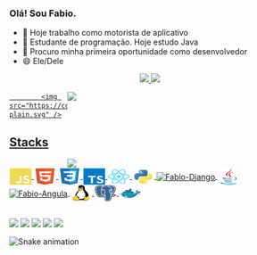 ### Olá! Sou Fabio.

- 🔭 Hoje trabalho como motorista de aplicativo
- 🌱 Estudante de programação. Hoje estudo Java
- 🤔 Procuro minha primeira oportunidade como desenvolvedor
- 😄 Ele/Dele

<div align="center">
  <a href="https://github.com/Brutos212">
  <img height="180em" src="https://github-readme-stats.vercel.app/api?username=Brutos212&show_icons=true&theme=dracula&include_all_commits=true&count_private=true"/>
  <img height="180em" src="https://github-readme-stats.vercel.app/api/top-langs/?username=Brutos212&layout=compact&langs_count=7&theme=dracula"/>
  
  
</div>

<img align="right" src="fcf7fd0c619bb87706533079240915f3.gif" width="400px">

           
            <img src="https://cdn.jsdelivr.net/gh/devicons/devicon/icons/django/django-plain.svg" />
                    


## Stacks

<img align="right" src="fcf7fd0c619bb87706533079240915f3.gif" width="400px">

<div style="display: inline_block"><br>
  <img align="center" alt="Fabio-Js" height="30" width="40" src="https://raw.githubusercontent.com/devicons/devicon/master/icons/javascript/javascript-plain.svg">
  <img align="center" alt="Fabio-HTML" height="30" width="40" src="https://raw.githubusercontent.com/devicons/devicon/master/icons/html5/html5-original.svg">
   <img align="center" alt="Fabio-CSS" height="30" width="40" src="https://raw.githubusercontent.com/devicons/devicon/master/icons/css3/css3-original.svg">  
  <img align="center" alt="Fabio-Ts" height="30" width="40" src="https://raw.githubusercontent.com/devicons/devicon/master/icons/typescript/typescript-plain.svg">
  <img align="center" alt="Fabio-React" height="30" width="40" src="https://raw.githubusercontent.com/devicons/devicon/master/icons/react/react-original.svg"> 
  <img align="center" alt="Fabio-Python" height="30" width="40" src="https://raw.githubusercontent.com/devicons/devicon/master/icons/python/python-original.svg">
   <img align="center" alt="Fabio-Django" height="30" width="40" src="https://cdn.jsdelivr.net/gh/devicons/devicon/icons/django/django-plain.svg"> 
  <img align="center" alt="Fabio-Java" height="30" width="40" src="https://raw.githubusercontent.com/devicons/devicon/master/icons/java/java-original.svg">
  <img align="center" alt="Fabio-Angula" height="30" width="40" src="https://cdn.jsdelivr.net/gh/devicons/devicon/icons/angularjs/angularjs-original.svg">
    <img align="center" alt="Fabio-Linux" height="30" width="40" src="https://raw.githubusercontent.com/devicons/devicon/master/icons/linux/linux-original.svg">
  <img align="center"alt="FabioPostgresql"height="30"width="40"src="https://raw.githubusercontent.com/devicons/devicon/master/icons/postgresql/postgresql-original.svg">
      <img align="center" alt="Fabio-Docker" height="30" width="40" src="https://raw.githubusercontent.com/devicons/devicon/master/icons/docker/docker-original.svg">
</div>

##

<div> 
  <a href="https://instagram.com/brutos212" target="_blank"><img src="https://img.shields.io/badge/-Instagram-%23E4405F?style=for-the-badge&logo=instagram&logoColor=white" target="_blank"></a>  
 <a href="https://discord.gg/Brutos212#7712" target="_blank"><img src="https://img.shields.io/badge/Discord-7289DA?style=for-the-badge&logo=discord&logoColor=white" target="_blank"></a>
  <a href = "mailto:contatofabio212@hotmail.com"><img src="https://img.shields.io/badge/-Outlook-%230077B5?style=for-the-badge&logo=outlook&logoColor=white%22%20target=%22_blank"></a>
  <a href = "mailto:contatobrutos212@gmail.com"><img src="https://img.shields.io/badge/-Gmail-%23333?style=for-the-badge&logo=gmail&logoColor=white" target="_blank"></a>
  <a href="linkedin.com/in/fabio-santos-da-silva-82789621" target="_blank"><img src="https://img.shields.io/badge/-LinkedIn-%230077B5?style=for-the-badge&logo=linkedin&logoColor=white" target="_blank"></a> 
 
  ![Snake animation](https://github.com/Brutos212/Brutos212/blob/output/github-contribution-grid-snake.svg)
 
</div>
